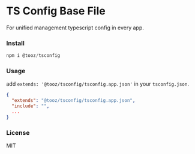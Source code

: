 # TS Config Base File

For unified management typescript config in every app.

### Install

```js
npm i @tooz/tsconfig
```

### Usage

add `extends: '@tooz/tsconfig/tsconfig.app.json'` in your `tsconfig.json`.

```json
{
  "extends": "@tooz/tsconfig/tsconfig.app.json",
  "include": "",
  ...
}
```

### License

MIT